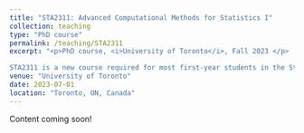 ```yaml
---
title: "STA2311: Advanced Computational Methods for Statistics I"
collection: teaching
type: "PhD course"
permalink: /teaching/STA2311
excerpt: "<p>PhD course, <i>University of Toronto</i>, Fall 2023 </p>

STA2311 is a new course required for most first-year students in the Statistical Theory and Applications PhD stream at the University of Toronto. The course, which examines optimization and sampling techniques  (focusing on both underlying motivation and theoretical justification), was fully designed by [Prof. Radu V. Craiu](https://utstat.toronto.edu/craiu/) and me."
venue: "University of Toronto"
date: 2023-07-01
location: "Toronto, ON, Canada"
---
```

Content coming soon!